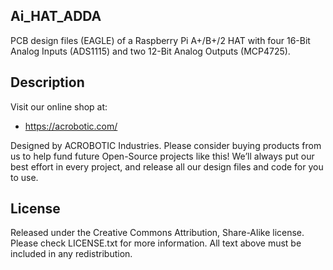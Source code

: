 ## Ai\_HAT\_ADDA

PCB design files (EAGLE) of a Raspberry Pi A+/B+/2 HAT with four 16-Bit Analog
Inputs (ADS1115) and two 12-Bit Analog Outputs (MCP4725).

## Description

Visit our online shop at:

   * https://acrobotic.com/

Designed by ACROBOTIC Industries.  Please consider buying products from us to 
help fund future Open-Source projects like this! We’ll always put our best 
effort in every project, and release all our design files and code for you to 
use. 

## License

Released under the Creative Commons Attribution, Share-Alike license. Please 
check LICENSE.txt for more information. All text above must be included in any 
redistribution.
